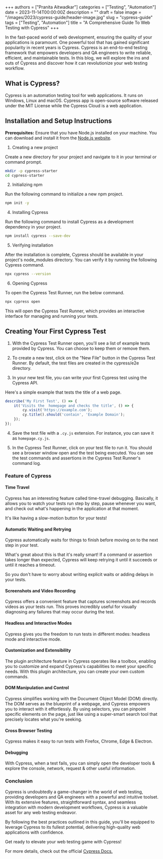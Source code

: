 +++
authors = ["Pranita Aitwadkar"]
categories = ["Testing", "Automation"]
date = 2023-11-14T00:00:00Z
description = ""
draft = false
image = "/images/2023/cypress-guide/header-image.jpg"
slug = "cypress-guide"
tags = ["Testing", "Automation"]
title = "A Comprehensive Guide To Web Testing with Cypress"
+++

In the fast-paced world of web development, ensuring the quality of your applications is paramount.
One powerful tool that has gained significant popularity in recent years is Cypress.
Cypress is an end-to-end testing framework that empowers developers and QA engineers to write reliable, efficient, and maintainable tests.
In this blog, we will explore the ins and outs of Cypress and discover how it can revolutionize your web testing workflow.

## What is Cypress?

Cypress is an automation testing tool for web applications.
It runs on Windows, Linux and macOS.
Cypress app is open-source software released under the MIT License while the Cypress Cloud is a web application.

## Installation and Setup Instructions

**Prerequisites:** Ensure that you have Node.js installed on your machine.
You can download and install it from the [Node.js website](https://nodejs.org).

1. Creating a new project

Create a new directory for your project and navigate to it in your terminal or command prompt.

```bash
mkdir -p cypress-starter
cd cypress-starter
```

2. Initializing npm

Run the following command to initialize a new npm project.

```bash
npm init -y
```

4. Installing Cypress

Run the following command to install Cypress as a development dependency in your project.

```bash
npm install cypress --save-dev
```

5. Verifying installation

After the installation is complete, Cypress should be available in your project's node_modules directory.
You can verify it by running the following Cypress command.

```bash
npx cypress --version
```

6. Opening Cypress

To open the Cypress Test Runner, run the below command.

```bash
npx cypress open
```

This will open the Cypress Test Runner, which provides an interactive interface for managing and running your tests.

## Creating Your First Cypress Test

1. With the Cypress Test Runner open, you'll see a list of example tests provided by Cypress.
You can choose to keep them or remove them.

2. To create a new test, click on the "New File" button in the Cypress Test Runner.
By default, the test files are created in the cypress/e2e directory.

3. In your new test file, you can write your first Cypress test using the Cypress API.

Here's a simple example that tests the title of a web page.

```javascript
describe('My First Test', () => {
    it('Visits the  homepage and checks the title', () => {
        cy.visit('https://example.com');
        cy.title().should('contain', 'Example Domain');
    });
});
```

4. Save the test file with a `.cy.js` extension.
For instance, you can save it as `homepage.cy.js`.

5. In the Cypress Test Runner, click on your test file to run it.
You should see a browser window open and the test being executed.
You can see the test commands and assertions in the Cypress Test Runner's command log.

### Feature of Cypress

#### Time Travel

Cypress has an interesting feature called time-travel debugging.
Basically, it allows you to watch your tests run step by step, pause whenever you want, and check out what's happening in the application at that moment.

It's like having a slow-motion button for your tests!

#### Automatic Waiting and Retrying

Cypress automatically waits for things to finish before moving on to the next step in your test.

What's great about this is that it's really smart! If a command or assertion takes longer than expected, Cypress will keep retrying it until it succeeds or until it reaches a timeout.

So you don't have to worry about writing explicit waits or adding delays in your tests.

#### Screenshots and Video Recording

Cypress offers a convenient feature that captures screenshots and records videos as your tests run. This proves incredibly useful for visually diagnosing any failures that may occur during the test.

#### Headless and Interactive Modes

Cypress gives you the freedom to run tests in different modes: headless mode and interactive mode.

#### Customization and Extensibility

The plugin architecture feature in Cypress operates like a toolbox, enabling you to customize and expand Cypress's capabilities to meet your specific needs. With this plugin architecture, you can create your own custom commands.

#### DOM Manipulation and Control

Cypress simplifies working with the Document Object Model (DOM) directly. The DOM serves as the blueprint of a webpage, and Cypress empowers you to interact with it effortlessly. By using selectors, you can pinpoint specific elements on the page, just like using a super-smart search tool that precisely locates what you're seeking.

#### Cross Browser Testing

Cypress makes it easy to run tests with Firefox, Chrome, Edge & Electron.

#### Debugging

With Cypress, when a test fails, you can simply open the developer tools & explore the console, network, request & other useful information.

### Conclusion

Cypress is undoubtedly a game-changer in the world of web testing, providing developers and QA engineers with a powerful and intuitive toolset. With its extensive features, straightforward syntax, and seamless integration with modern development workflows, Cypress is a valuable asset for any web testing endeavor.

By following the best practices outlined in this guide, you'll be equipped to leverage Cypress to its fullest potential, delivering high-quality web applications with confidence.

Get ready to elevate your web testing game with Cypress!

For more details, check out the official [Cypress Docs.](https://docs.cypress.io/guides/getting-started/installing-cypress)
